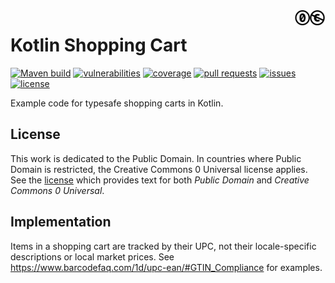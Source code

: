 <a href="./LICENSE.md">
<img src="./images/cc0-public-domain.png" alt="CC0 or Public Domain"
align="right" width="10%" height="auto"/>
</a>

# Kotlin Shopping Cart

[![Maven build](https://github.com/binkley/kotlin-shopping-cart/actions/workflows/ci.yml/badge.svg)](https://github.com/binkley/kotlin-shopping-cart/actions)
[![vulnerabilities](https://snyk.io/test/github/binkley/kotlin-shopping-cart/badge.svg)](https://snyk.io/test/github/binkley/kotlin-shopping-cart)
[![coverage](.github/badges/jacoco.svg)](https://github.com/binkley/kotlin-shopping-cart/actions/workflows/ci.yml)
[![pull requests](https://img.shields.io/github/issues-pr/binkley/kotlin-shopping-cart.svg)](https://github.com/binkley/kotlin-shopping-cart/pulls)
[![issues](https://img.shields.io/github/issues/binkley/kotlin-shopping-cart.svg)](https://github.com/binkley/kotlin-shopping-cart/issues/)
[![license](https://img.shields.io/badge/license-Public%20Domain-blue.svg)](http://unlicense.org/)

Example code for typesafe shopping carts in Kotlin.

## License

This work is dedicated to the Public Domain.
In countries where Public Domain is restricted, the Creative Commons 0
Universal license applies.
See the [license](LICENSE.md) which provides text for both _Public Domain_ and
_Creative Commons 0 Universal_.

## Implementation

Items in a shopping cart are tracked by their UPC, not their locale-specific
descriptions or local market prices.
See <https://www.barcodefaq.com/1d/upc-ean/#GTIN_Compliance> for examples.
